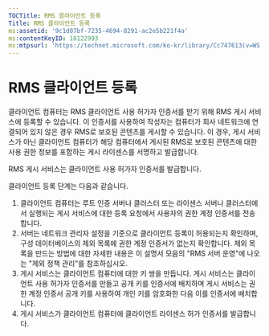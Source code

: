 ```yaml
---
TOCTitle: RMS 클라이언트 등록
Title: RMS 클라이언트 등록
ms:assetid: '9c1d07bf-7235-4694-8291-ac2e5b221f4a'
ms:contentKeyID: 18122993
ms:mtpsurl: 'https://technet.microsoft.com/ko-kr/library/Cc747613(v=WS.10)'
---
```


RMS 클라이언트 등록
===================

클라이언트 컴퓨터는 RMS 클라이언트 사용 허가자 인증서를 받기 위해 RMS 게시 서비스에 등록할 수 있습니다. 이 인증서를 사용하여 작성자는 컴퓨터가 회사 네트워크에 연결되어 있지 않은 경우 RMS로 보호된 콘텐츠를 게시할 수 있습니다. 이 경우, 게시 서비스가 아닌 클라이언트 컴퓨터가 해당 컴퓨터에서 게시된 RMS로 보호된 콘텐츠에 대한 사용 권한 정보를 포함하는 게시 라이센스를 서명하고 발급합니다.

RMS 게시 서비스는 클라이언트 사용 허가자 인증서를 발급합니다.

클라이언트 등록 단계는 다음과 같습니다.

1.  클라이언트 컴퓨터는 루트 인증 서버나 클러스터 또는 라이센스 서버나 클러스터에서 실행되는 게시 서비스에 대한 등록 요청에서 사용자의 권한 계정 인증서를 전송합니다.
2.  서버는 네트워크 관리자 설정을 기준으로 클라이언트 등록이 허용되는지 확인하며, 구성 데이터베이스의 제외 목록에 권한 계정 인증서가 없는지 확인합니다. 제외 목록을 만드는 방법에 대한 자세한 내용은 이 설명서 모음의 "RMS 서버 운영"에 나오는 "제외 정책 관리"를 참조하십시오.
3.  게시 서비스는 클라이언트 컴퓨터에 대한 키 쌍을 만듭니다. 게시 서비스는 클라이언트 사용 허가자 인증서를 만들고 공개 키를 인증서에 배치하며 게시 서비스는 권한 계정 인증서 공개 키를 사용하여 개인 키를 암호화한 다음 이를 인증서에 배치합니다.
4.  게시 서비스가 클라이언트 컴퓨터에 클라이언트 라이센스 허가 인증서를 발급합니다.
